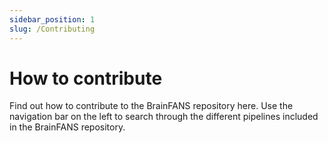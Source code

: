 ```yaml
---
sidebar_position: 1
slug: /Contributing
---
```


# How to contribute

Find out how to contribute to the BrainFANS repository here. Use the navigation bar on the left to search through the different pipelines included in the BrainFANS repository.